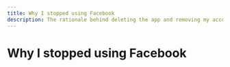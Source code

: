 ```yaml
---
title: Why I stopped using Facebook
description: The rationale behind deleting the app and removing my account from the social network platform, and my contradictions with  Whatsapp
---
```

# Why I stopped using Facebook
